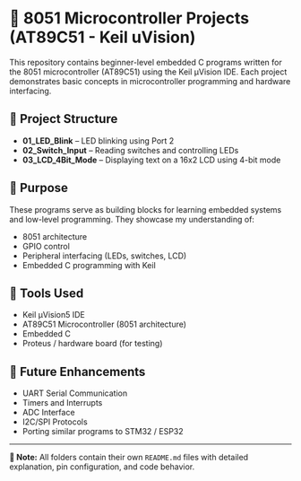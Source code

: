 <h1>🔧 8051 Microcontroller Projects (AT89C51 - Keil uVision)</h1>

<p>This repository contains beginner-level embedded C programs written for the 8051 microcontroller (AT89C51) using the Keil µVision IDE. Each project demonstrates basic concepts in microcontroller programming and hardware interfacing.</p>

<h2>📁 Project Structure</h2>

<ul>
  <li><strong>01_LED_Blink</strong> – LED blinking using Port 2</li>
  <li><strong>02_Switch_Input</strong> – Reading switches and controlling LEDs</li>
  <li><strong>03_LCD_4Bit_Mode</strong> – Displaying text on a 16x2 LCD using 4-bit mode</li>
</ul>

<h2>🎯 Purpose</h2>

<p>These programs serve as building blocks for learning embedded systems and low-level programming. They showcase my understanding of:</p>
<ul>
  <li>8051 architecture</li>
  <li>GPIO control</li>
  <li>Peripheral interfacing (LEDs, switches, LCD)</li>
  <li>Embedded C programming with Keil</li>
</ul>

<h2>🧰 Tools Used</h2>
<ul>
  <li>Keil µVision5 IDE</li>
  <li>AT89C51 Microcontroller (8051 architecture)</li>
  <li>Embedded C</li>
  <li>Proteus / hardware board (for testing)</li>
</ul>

<h2>🚀 Future Enhancements</h2>
<ul>
  <li>UART Serial Communication</li>
  <li>Timers and Interrupts</li>
  <li>ADC Interface</li>
  <li>I2C/SPI Protocols</li>
  <li>Porting similar programs to STM32 / ESP32</li>
</ul>

<hr />
<p><strong>📌 Note:</strong> All folders contain their own <code>README.md</code> files with detailed explanation, pin configuration, and code behavior.</p>
